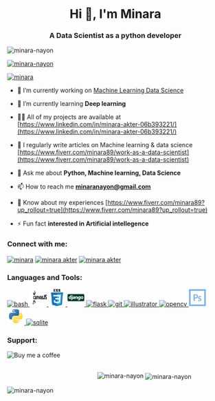 <h1 align="center">Hi 👋, I'm Minara</h1>
<h3 align="center">A Data Scientist as a python developer</h3>

<p align="left"> <img src="https://komarev.com/ghpvc/?username=minara-nayon&label=Profile%20views&color=0e75b6&style=flat" alt="minara-nayon" /> </p>

<p align="left"> <a href="https://github.com/ryo-ma/github-profile-trophy"><img src="https://github-profile-trophy.vercel.app/?username=minara-nayon" alt="minara-nayon" /></a> </p>

<p align="left"> <a href="https://twitter.com/minara" target="blank"><img src="https://img.shields.io/twitter/follow/minara?logo=twitter&style=for-the-badge" alt="minara" /></a> </p>

- 🔭 I’m currently working on [Machine Learning Data Science](hrventureai.com)

- 🌱 I’m currently learning **Deep learning**

- 👨‍💻 All of my projects are available at [https://www.linkedin.com/in/minara-akter-06b393221/](https://www.linkedin.com/in/minara-akter-06b393221/)

- 📝 I regularly write articles on Machine learning & data science [https://www.fiverr.com/minara89/work-as-a-data-scientist](https://www.fiverr.com/minara89/work-as-a-data-scientist)

- 💬 Ask me about **Python, Machine learning, Data Science**

- 📫 How to reach me **minaranayon@gmail.com**

- 📄 Know about my experiences [https://www.fiverr.com/minara89?up_rollout=true](https://www.fiverr.com/minara89?up_rollout=true)

- ⚡ Fun fact **interested in Artificial intellegence**

<h3 align="left">Connect with me:</h3>
<p align="left">
<a href="https://twitter.com/minara" target="blank"><img align="center" src="https://raw.githubusercontent.com/rahuldkjain/github-profile-readme-generator/master/src/images/icons/Social/twitter.svg" alt="minara" height="30" width="40" /></a>
<a href="https://linkedin.com/in/minara akter" target="blank"><img align="center" src="https://raw.githubusercontent.com/rahuldkjain/github-profile-readme-generator/master/src/images/icons/Social/linked-in-alt.svg" alt="minara akter" height="30" width="40" /></a>
<a href="https://fb.com/minara akter" target="blank"><img align="center" src="https://raw.githubusercontent.com/rahuldkjain/github-profile-readme-generator/master/src/images/icons/Social/facebook.svg" alt="minara akter" height="30" width="40" /></a>
</p>

<h3 align="left">Languages and Tools:</h3>
<p align="left"> <a href="https://www.gnu.org/software/bash/" target="_blank"> <img src="https://www.vectorlogo.zone/logos/gnu_bash/gnu_bash-icon.svg" alt="bash" width="40" height="40"/> </a> <a href="https://canvasjs.com" target="_blank"> <img src="https://raw.githubusercontent.com/Hardik0307/Hardik0307/master/assets/canvasjs-charts.svg" alt="canvasjs" width="40" height="40"/> </a> <a href="https://www.w3schools.com/css/" target="_blank"> <img src="https://raw.githubusercontent.com/devicons/devicon/master/icons/css3/css3-original-wordmark.svg" alt="css3" width="40" height="40"/> </a> <a href="https://www.djangoproject.com/" target="_blank"> <img src="https://raw.githubusercontent.com/devicons/devicon/master/icons/django/django-original.svg" alt="django" width="40" height="40"/> </a> <a href="https://flask.palletsprojects.com/" target="_blank"> <img src="https://www.vectorlogo.zone/logos/pocoo_flask/pocoo_flask-icon.svg" alt="flask" width="40" height="40"/> </a> <a href="https://git-scm.com/" target="_blank"> <img src="https://www.vectorlogo.zone/logos/git-scm/git-scm-icon.svg" alt="git" width="40" height="40"/> </a> <a href="https://www.adobe.com/in/products/illustrator.html" target="_blank"> <img src="https://www.vectorlogo.zone/logos/adobe_illustrator/adobe_illustrator-icon.svg" alt="illustrator" width="40" height="40"/> </a> <a href="https://opencv.org/" target="_blank"> <img src="https://www.vectorlogo.zone/logos/opencv/opencv-icon.svg" alt="opencv" width="40" height="40"/> </a> <a href="https://www.photoshop.com/en" target="_blank"> <img src="https://raw.githubusercontent.com/devicons/devicon/master/icons/photoshop/photoshop-line.svg" alt="photoshop" width="40" height="40"/> </a> <a href="https://www.python.org" target="_blank"> <img src="https://raw.githubusercontent.com/devicons/devicon/master/icons/python/python-original.svg" alt="python" width="40" height="40"/> </a> <a href="https://www.sqlite.org/" target="_blank"> <img src="https://www.vectorlogo.zone/logos/sqlite/sqlite-icon.svg" alt="sqlite" width="40" height="40"/> </a> </p>

<h3 align="left">Support:</h3>
<p><a href="https://www.buymeacoffee.com/Buy me a coffee"> <img align="left" src="https://cdn.buymeacoffee.com/buttons/v2/default-yellow.png" height="50" width="210" alt="Buy me a coffee" /></a></p><br><br>

<p><img align="left" src="https://github-readme-stats.vercel.app/api/top-langs?username=minara-nayon&show_icons=true&locale=en&layout=compact" alt="minara-nayon" /></p>

<p>&nbsp;<img align="center" src="https://github-readme-stats.vercel.app/api?username=minara-nayon&show_icons=true&locale=en" alt="minara-nayon" /></p>

<p><img align="center" src="https://github-readme-streak-stats.herokuapp.com/?user=minara-nayon&" alt="minara-nayon" /></p>
